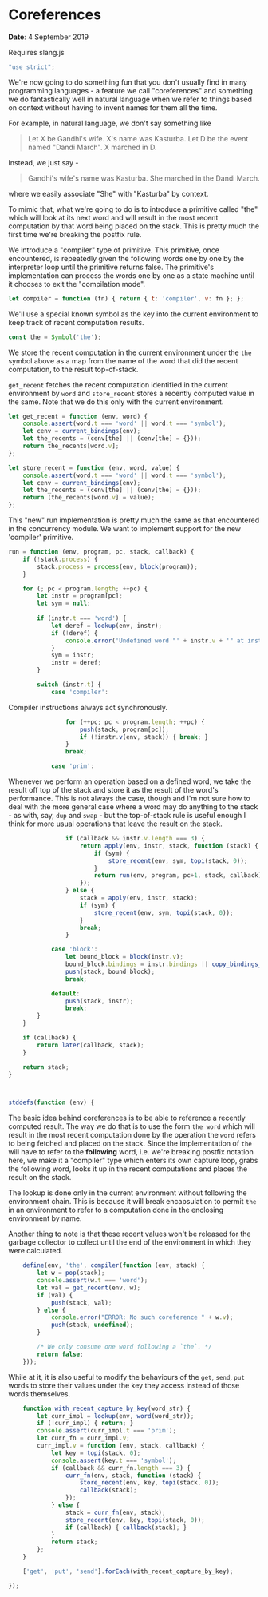 # Coreferences
**Date**: 4 September 2019

Requires slang.js
```js
"use strict";

```
We're now going to do something fun that you don't usually
find in many programming languages - a feature we call
"coreferences" and something we do fantastically well 
in natural language when we refer to things based on
context without having to invent names for them all the
time.

For example, in natural language, we don't say something like

> Let X be Gandhi's wife. X's name was Kasturba. Let D be the
> event named "Dandi March". X marched in D.

Instead, we just say -

> Gandhi's wife's name was Kasturba. She marched in the Dandi March.

where we easily associate "She" with "Kasturba" by context.

To mimic that, what we're going to do is to introduce a primitive called
"the" which will look at its next word and will result in the most recent
computation by that word being placed on the stack. This is pretty much the
first time we're breaking the postfix rule.

We introduce a "compiler" type of primitive. This primitive, once
encountered, is repeatedly given the following words one by one by the
interpreter loop until the primitive returns false. The primitive's
implementation can process the words one by one as a state machine until it
chooses to exit the "compilation mode".
```js
let compiler = function (fn) { return { t: 'compiler', v: fn }; };

```
We'll use a special known symbol as the key into the current
environment to keep track of recent computation results.
```js
const the = Symbol('the');

```
We store the recent computation in the current environment under 
the `the` symbol above as a map from the name of the word that 
did the recent computation, to the result top-of-stack.

`get_recent` fetches the recent computation identified in the
current environment by `word` and `store_recent` stores a recently
computed value in the same. Note that we do this only with the
current environment.
```js
let get_recent = function (env, word) {
    console.assert(word.t === 'word' || word.t === 'symbol');
    let cenv = current_bindings(env);
    let the_recents = (cenv[the] || (cenv[the] = {}));
    return the_recents[word.v];
};

let store_recent = function (env, word, value) {
    console.assert(word.t === 'word' || word.t === 'symbol');
    let cenv = current_bindings(env);
    let the_recents = (cenv[the] || (cenv[the] = {}));
    return (the_recents[word.v] = value);
};

```
This "new" run implementation is pretty much the same as that encountered in
the concurrency module. We want to implement support for the new 'compiler'
primitive.
```js
run = function (env, program, pc, stack, callback) {
    if (!stack.process) {
        stack.process = process(env, block(program));
    }

    for (; pc < program.length; ++pc) {
        let instr = program[pc];
        let sym = null;
 
        if (instr.t === 'word') {
            let deref = lookup(env, instr);
            if (!deref) {
                console.error('Undefined word "' + instr.v + '" at instruction ' + pc);
            }
            sym = instr;
            instr = deref;
        }

        switch (instr.t) {
            case 'compiler':
```
Compiler instructions always act synchronously.
```js
                for (++pc; pc < program.length; ++pc) {
                    push(stack, program[pc]);
                    if (!instr.v(env, stack)) { break; }
                }
                break;

            case 'prim':
```
Whenever we perform an operation based on a defined word,
we take the result off top of the stack and store it as
the result of the word's performance. This is not always
the case, though and I'm not sure how to deal with the
more general case where a word may do anything to the
stack - as with, say, `dup` and `swap` - but the
top-of-stack rule is useful enough I think for more usual
operations that leave the result on the stack.
```js
                if (callback && instr.v.length === 3) {
                    return apply(env, instr, stack, function (stack) {
                        if (sym) {
                            store_recent(env, sym, topi(stack, 0));
                        }
                        return run(env, program, pc+1, stack, callback);
                    });
                } else {
                    stack = apply(env, instr, stack);
                    if (sym) {
                        store_recent(env, sym, topi(stack, 0));
                    }
                    break;
                }

            case 'block':
                let bound_block = block(instr.v);
                bound_block.bindings = instr.bindings || copy_bindings_for_block(bound_block, env, {});
                push(stack, bound_block);
                break;

            default:
                push(stack, instr);
                break;
        }
    }

    if (callback) {
        return later(callback, stack);
    }

    return stack;
}



stddefs(function (env) {
```
The basic idea behind coreferences is to be able to
reference a recently computed result. The way we do
that is to use the form `the word` which will result
in the most recent computation done by the operation
the `word` refers to being fetched and placed on
the stack. Since the implementation of `the` will
have to refer to the **following** word, i.e. we're
breaking postfix notation here, we make it a "compiler"
type which enters its own capture loop, grabs the
following word, looks it up in the recent computations
and places the result on the stack.

The lookup is done only in the current environment without
following the environment chain. This is because it will
break encapsulation to permit `the` in an environment to
refer to a computation done in the enclosing environment
by name.

Another thing to note is that these recent values won't
be released for the garbage collector to collect until
the end of the environment in which they were calculated.
```js
    define(env, 'the', compiler(function (env, stack) {
        let w = pop(stack);
        console.assert(w.t === 'word');
        let val = get_recent(env, w);
        if (val) {
            push(stack, val);
        } else {
            console.error("ERROR: No such coreference " + w.v);
            push(stack, undefined);
        }

        /* We only consume one word following a `the`. */
        return false;
    }));

```
While at it, it is also useful to modify the behaviours of
the `get`, `send`, `put` words to store their values under the
key they access instead of those words themselves.
```js
    function with_recent_capture_by_key(word_str) {
        let curr_impl = lookup(env, word(word_str));
        if (!curr_impl) { return; }
        console.assert(curr_impl.t === 'prim');
        let curr_fn = curr_impl.v;
        curr_impl.v = function (env, stack, callback) {
            let key = topi(stack, 0);
            console.assert(key.t === 'symbol');
            if (callback && curr_fn.length === 3) {
                curr_fn(env, stack, function (stack) {
                    store_recent(env, key, topi(stack, 0));
                    callback(stack);
                });
            } else {
                stack = curr_fn(env, stack);
                store_recent(env, key, topi(stack, 0));
                if (callback) { callback(stack); }
            }
            return stack;
        };
    }

    ['get', 'put', 'send'].forEach(with_recent_capture_by_key);

});
```
